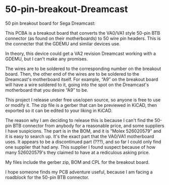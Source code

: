 # 50-pin-breakout-Dreamcast

50 pin breakout board for Sega Dreamcast:

This PCBA is a breakout board that converts the VA0/VA1 style 50-pin BTB connector (as found on their motherboards) to 50 wire pin headers. This is the connecter that the GDEMU and similar devices use.

In theory, this device could get a VA2 revision Dreamcast working with a GDEMU, but I can't make any promises. 

The wires are to be soldered to the corresponding number on the breakout board. Then, the other end of the wires are to be soldered to the Dreamcast's motherboard itself. For example, “A9” on the breakout board will have a wire soldered to it, going into the spot on the Dreamcast's motherboard that you desire “A9” to be.

This project I release under free use/open source, so anyone is free to use or modify it. The zip file is a 
gerber that can be previewed in KiCAD, then exported so it can be edited to your liking in KiCAD.

The reason why I am deciding to release this is because I can't find the 50-pin BTB connector from anybody for a reasonable price, and some suppliers I have suspicions. The part is in the BOM, and it is “Molex 526020579” and it is easy to search up. It's the exact part that the VA0/VA1 motherboard uses. It appears to be a discontinued part (???), and so far I could only find one supplier that had any. This supplier I found suspect because of how many 526020579's they claimed to have at a rediculous asking price.

My files include the gerber zip, BOM and CPL for the breakout board.

I hope someone finds my PCB adventure useful, because I am facing a roadblock for the 50-pin BTB connector.
